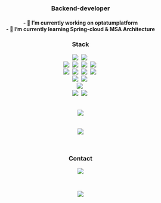 <h3 align="center">Backend-developer</h3> 
<h4 align="center">
- 🔭 I’m currently working on optatumplatform 
<br>     
- 🌱 I’m currently learning Spring-cloud & MSA Architecture 
</h4>
<h3 align="center">Stack</h3> 
<p align="center">
    <img src="https://img.shields.io/badge/Java-007396?style=plastic&logo=Java&logoColor=white"/>&nbsp 
    <img src="https://img.shields.io/badge/Kotlin-0095D5?style=plastic&logo=Kotlin&logoColor=white"/>&nbsp
    <br> 
    <img src="https://img.shields.io/badge/SpringBoot-6DB33F?style=plastic&logo=Spring&logoColor=white"/>&nbsp 
    <img src="https://img.shields.io/badge/SpringCloud-6DB33F?style=plastic&logo=Spring&logoColor=white"/>&nbsp 
    <img src="https://img.shields.io/badge/SpringData-6DB33F?style=plastic&logo=Spring&logoColor=white"/>&nbsp 
    <img src="https://img.shields.io/badge/SpringBatch-6DB33F?style=plastic&logo=Spring&logoColor=white"/>&nbsp 
    <br> 
    <img src="https://img.shields.io/badge/MySQL-4479A1?style=plastic&logo=MySQL&logoColor=white"/>&nbsp
    <img src="https://img.shields.io/badge/MariaDB-003545?style=plastic&logo=MariaDB&logoColor=white"/>&nbsp 
    <img src="https://img.shields.io/badge/Oracle-F80000?style=plastic&logo=Oracle&logoColor=white"/>&nbsp 
    <img src="https://img.shields.io/badge/PostgreSQL-336791?style=plastic&logo=PostgreSQL&logoColor=white"/>&nbsp 
    <br> 
    <img src="https://img.shields.io/badge/Redis-DC382D?style=plastic&logo=Redis&logoColor=white"/>&nbsp 
    <img src="https://img.shields.io/badge/MongoDB-47A248?style=plastic&logo=MongoDB&logoColor=white"/>&nbsp
    <br> 
    <img src="https://img.shields.io/badge/aws-333664?style=plastic&logo=amazon-aws&logoColor=white"/>&nbsp 
    <br> <img src="https://img.shields.io/badge/Python-3766AB?style=plastic&logo=Python&logoColor=black"/>&nbsp 
    <img src="https://img.shields.io/badge/JavaScript-F7DF1E?style=plastic&logo=JavaScript&logoColor=black"/>&nbsp 
<!--     <img src="https://img.shields.io/badge/TypeScript-3178C6?style=plastic&logo=TypeScript&logoColor=black"/>&nbsp
    <br> 
    <img src="https://img.shields.io/badge/React-61DAF8?style=plastic&logo=React&logoColor=black"/>&nbsp
    <img src="https://img.shields.io/badge/Vue.js-4FC08D?style=plastic&logo=Vue.js&logoColor=black"/>&nbsp
    <img src="https://img.shields.io/badge/Electron-47848F?style=plastic&logo=Electron&logoColor=black"/>&nbsp
    <img src="https://img.shields.io/badge/Node.js-339933?style=plastic&logo=Node.js&logoColor=black"/>&nbsp
    <br> 
    <img src="https://img.shields.io/badge/HTML5-E34F26?style=plastic&logo=HTML5&logoColor=black"/>&nbsp
    <img src="https://img.shields.io/badge/CSS3-1572B6?style=plastic&logo=CSS3&logoColor=black"/>&nbsp -->
    <br>     
    <br> 
    <br> 
    <img align="center" src="https://github-readme-stats.vercel.app/api?username=ngc72938&repo=github-readme-stats" /> 
    <br> 
    <br> 
    <br> 
    <img align="center" src="https://github-readme-stats.vercel.app/api/top-langs/?username=ngc72938&layout=compact&repo=github-readme-stats" /> 
</p> 
<br>
<h3 align="center">Contact</h3>
<p align="center">
  <a href="mailto:ngc72938@gmail.com"><img src="https://img.shields.io/badge/Gmail-d14836?style=plastic&logo=Gmail&logoColor=white&link=ngc72938@gmailcom"/></a> 
</p>
<br>
<p align="center">
  <a href="https://hits.seeyoufarm.com"><img src="https://hits.seeyoufarm.com/api/count/incr/badge.svg?url=https://github.com/ngc72938&count_bg=%23ED6DA3&title_bg=%2386757E&icon=github.svg&icon_color=%23E1DEDE&title=hits&edge_flat=false"/></a>
</p>

